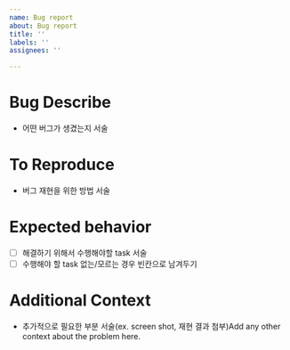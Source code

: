 ```yaml
---
name: Bug report
about: Bug report
title: ''
labels: ''
assignees: ''

---
```


# Bug Describe
 - 어떤 버그가 생겼는지 서술

# To Reproduce
 - 버그 재현을 위한 방법 서술

# Expected behavior
 - [ ] 해결하기 위해서 수행해야할 task 서술
 - [ ] 수행해야 할 task 없는/모르는 경우 빈칸으로 남겨두기

# Additional Context
- 추가적으로 필요한 부분 서술(ex. screen shot, 재현 결과 첨부)Add any other context about the problem here.
